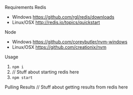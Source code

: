 Requirements
Redis
  - Windows https://github.com/rgl/redis/downloads
  - Linux/OSX http://redis.io/topics/quickstart

Node
  - Windows https://github.com/coreybutler/nvm-windows
  - Linux/OSX https://github.com/creationix/nvm

Usage
1. `npm i`
2. // Stuff about starting redis here
3. `npm start`

Pulling Results
// Stuff about getting results from redis here

